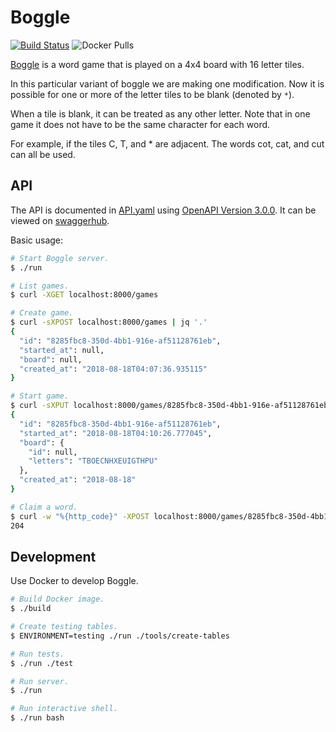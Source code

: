 Boggle
======

[![Build Status](https://travis-ci.org/zackhsi/boggle.svg?branch=master)](https://travis-ci.org/zackhsi/boggle)
![Docker Pulls](https://img.shields.io/docker/pulls/zackhsi/boggle.svg)

[Boggle](https://en.wikipedia.org/wiki/Boggle) is a word game that is played on
a 4x4 board with 16 letter tiles.

In this particular variant of boggle we are making one modification. Now it is
possible for one or more of the letter tiles to be blank (denoted by `*`).

When a tile is blank, it can be treated as any other letter. Note that in one
game it does not have to be the same character for each word.

For example, if the tiles C, T, and * are adjacent. The words cot, cat, and cut
can all be used.

API
---

The API is documented in [API.yaml](/API.yaml) using [OpenAPI Version
3.0.0](https://github.com/OAI/OpenAPI-Specification/blob/master/versions/3.0.0.md).
It can be viewed on
[swaggerhub](https://app.swaggerhub.com/apis/zackhsi/boggle).

Basic usage:

```sh
# Start Boggle server.
$ ./run

# List games.
$ curl -XGET localhost:8000/games

# Create game.
$ curl -sXPOST localhost:8000/games | jq '.'
{
  "id": "8285fbc8-350d-4bb1-916e-af51128761eb",
  "started_at": null,
  "board": null,
  "created_at": "2018-08-18T04:07:36.935115"
}

# Start game.
$ curl -sXPUT localhost:8000/games/8285fbc8-350d-4bb1-916e-af51128761eb -d '{"started":true}' | jq '.'
{
  "id": "8285fbc8-350d-4bb1-916e-af51128761eb",
  "started_at": "2018-08-18T04:10:26.777045",
  "board": {
    "id": null,
    "letters": "TBOECNHXEUIGTHPU"
  },
  "created_at": "2018-08-18"
}

# Claim a word.
$ curl -w "%{http_code}" -XPOST localhost:8000/games/8285fbc8-350d-4bb1-916e-af51128761eb/words -d '{"word": "PINT"}'
204
```

Development
-----------
Use Docker to develop Boggle.

```sh
# Build Docker image.
$ ./build

# Create testing tables.
$ ENVIRONMENT=testing ./run ./tools/create-tables

# Run tests.
$ ./run ./test

# Run server.
$ ./run

# Run interactive shell.
$ ./run bash
```
